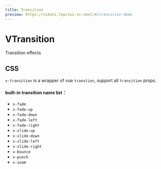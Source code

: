 ```yaml
---
title: Transition
preview: https://nikoni.top/vui-vc-next/#/transition-demo
---
```


# VTransition

Transition effects

## CSS
`v-transition` is a wrapper of vue `transtion`, support all `transition` props.

#### built-in transition name list：

- `v-fade`
- `v-fade-up`
- `v-fade-down`
- `v-fade-left`
- `v-fade-right`
- `v-slide-up`
- `v-slide-down`
- `v-slide-left`
- `v-slide-right`
- `v-bounce`
- `v-punch`
- `v-zoom`

<v-back-top />

<script setup>
import VBackTop from './misc/backTop.vue'
</script>
